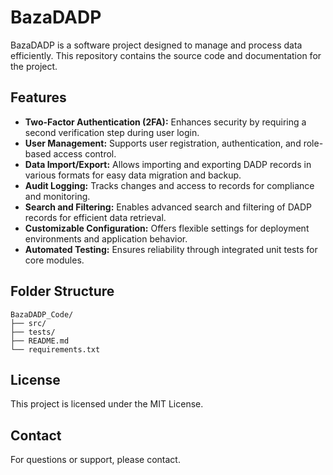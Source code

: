 # BazaDADP

BazaDADP is a software project designed to manage and process data efficiently. This repository contains the source code and documentation for the project.

## Features

- **Two-Factor Authentication (2FA):** Enhances security by requiring a second verification step during user login.
- **User Management:** Supports user registration, authentication, and role-based access control.
- **Data Import/Export:** Allows importing and exporting DADP records in various formats for easy data migration and backup.
- **Audit Logging:** Tracks changes and access to records for compliance and monitoring.
- **Search and Filtering:** Enables advanced search and filtering of DADP records for efficient data retrieval.
- **Customizable Configuration:** Offers flexible settings for deployment environments and application behavior.
- **Automated Testing:** Ensures reliability through integrated unit tests for core modules.


## Folder Structure

```
BazaDADP_Code/
├── src/
├── tests/
├── README.md
└── requirements.txt
```

## License

This project is licensed under the MIT License.

## Contact

For questions or support, please contact.